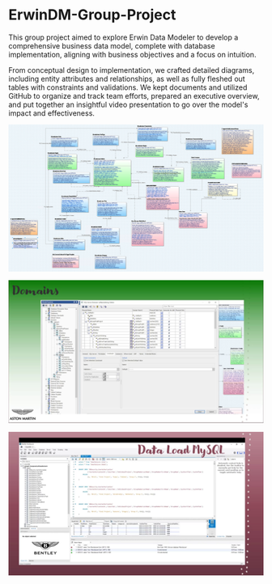 # ErwinDM-Group-Project
This group project aimed to explore Erwin Data Modeler to develop a comprehensive business data model, complete with database implementation, aligning with business objectives and a focus on intuition.

From conceptual design to implementation, we crafted detailed diagrams, including entity attributes and relationships, as well as fully fleshed out tables with constraints and validations. We kept documents and utilized GitHub to organize and track team efforts, prepared an executive overview, and put together an insightful video presentation to go over the model's impact and effectiveness.

![preview of project and project presentation - physical data model](./previewImages/edmPdm.png)

![preview of project and project presentation - domains](./previewImages/edmDomainSlide.png)

![preview of project and project presentation - data definition language](./previewImages/edmDdlSlide.png)
